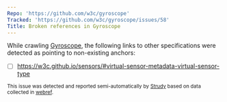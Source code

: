 ```yaml
---
Repo: 'https://github.com/w3c/gyroscope'
Tracked: 'https://github.com/w3c/gyroscope/issues/58'
Title: Broken references in Gyroscope
---
```


While crawling [Gyroscope](https://w3c.github.io/gyroscope/), the following links to other specifications were detected as pointing to non-existing anchors:
* [ ] https://w3c.github.io/sensors/#virtual-sensor-metadata-virtual-sensor-type

<sub>This issue was detected and reported semi-automatically by [Strudy](https://github.com/w3c/strudy/) based on data collected in [webref](https://github.com/w3c/webref/).</sub>
